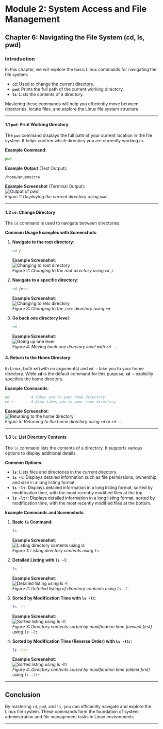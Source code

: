 # **Module 2: System Access and File Management**

## **Chapter 6: Navigating the File System (cd, ls, pwd)**

### **Introduction**  
In this chapter, we will explore the basic Linux commands for navigating the file system:  
- **`cd`**: Used to change the current directory.  
- **`pwd`**: Prints the full path of the current working directory.  
- **`ls`**: Lists the contents of a directory.  

Mastering these commands will help you efficiently move between directories, locate files, and explore the Linux file system structure.  

---

#### **1.1 `pwd`: Print Working Directory**  
The `pwd` command displays the full path of your current location in the file system. It helps confirm which directory you are currently working in.  

**Example Command**:  
```bash
pwd
```  

**Example Output** (Text Output):  
```
/home/anupmoitra
```

**Example Screenshot** (Terminal Output):  
![Output of pwd](screenshots/01-output-of-pwd.png)  
*Figure 1: Displaying the current directory using `pwd`.*

---

#### **1.2 `cd`: Change Directory**  
The `cd` command is used to navigate between directories.  

**Common Usage Examples with Screenshots**:  

1. **Navigate to the root directory**:  
   ```bash
   cd /
   ```  
   **Example Screenshot**:  
   ![Changing to root directory](screenshots/02-navigate-to-root.png)  
   *Figure 2: Changing to the root directory using `cd /`.*

2. **Navigate to a specific directory**:  
   ```bash
   cd /etc
   ```  
   **Example Screenshot**:  
   ![Changing to /etc directory](screenshots/03-navigate-to-etc.png)  
   *Figure 3: Changing to the `/etc` directory using `cd`.*

3. **Go back one directory level**:  
   ```bash
   cd ..
   ```  
   **Example Screenshot**:  
   ![Going up one level](screenshots/04-go-up-one-level.png)  
   *Figure 4: Moving back one directory level with `cd ..`.*

#### **4. Return to the Home Directory**  
In Linux, both **`cd`** (with no arguments) and **`cd ~`** take you to your home directory. While **`cd`** is the default command for this purpose, **`cd ~`** explicitly specifies the home directory.  

**Example Commands**:  
```bash
cd          # Takes you to your home directory
cd ~        # Also takes you to your home directory
```  

**Example Screenshot**:  
![Returning to the home directory](screenshots/05-return-home.png)  
*Figure 5: Returning to the home directory using `cd` or `cd ~`.*

---

#### **1.3 `ls`: List Directory Contents**  
The `ls` command lists the contents of a directory. It supports various options to display additional details.  

**Common Options**:  
- **`ls`**: Lists files and directories in the current directory.  
- **`ls -l`**: Displays detailed information such as file permissions, ownership, and size in a long listing format.  
- **`ls -lt`**: Displays detailed information in a long listing format, sorted by modification time, with the most recently modified files at the top.  
- **`ls -ltr`**: Displays detailed information in a long listing format, sorted by modification time, with the most recently modified files at the bottom.  

**Example Commands and Screenshots**:  

1. **Basic `ls` Command**:  
   ```bash
   ls
   ```  
   **Example Screenshot**:  
   ![Listing directory contents using `ls`](screenshots/06-ls-basic.png)  
   *Figure 1: Listing directory contents using `ls`.*

2. **Detailed Listing with `ls -l`**:  
   ```bash
   ls -l
   ```  
   **Example Screenshot**:  
   ![Detailed listing using `ls -l`](screenshots/07-ls-l.png)  
   *Figure 2: Detailed listing of directory contents using `ls -l`.*

3. **Sorted by Modification Time with `ls -lt`**:  
   ```bash
   ls -lt
   ```  
   **Example Screenshot**:  
   ![Sorted listing using `ls -lt`](screenshots/08-ls-lt.png)  
   *Figure 3: Directory contents sorted by modification time (newest first) using `ls -lt`.*

4. **Sorted by Modification Time (Reverse Order) with `ls -ltr`**:  
   ```bash
   ls -ltr
   ```  
   **Example Screenshot**:  
   ![Sorted listing using `ls -ltr`](screenshots/09-ls-ltr.png)  
   *Figure 4: Directory contents sorted by modification time (oldest first) using `ls -ltr`.*

---

## **Conclusion**  
By mastering `cd`, `pwd`, and `ls`, you can efficiently navigate and explore the Linux file system. These commands form the foundation of system administration and file management tasks in Linux environments.  

---
